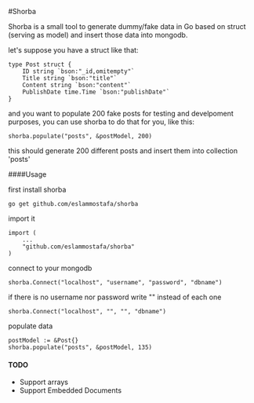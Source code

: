 #Shorba

Shorba is a small tool to generate dummy/fake data in Go based on struct (serving as model) and insert those data into mongodb.

let's suppose you have a struct like that:

	type Post struct {
		ID string `bson:"_id,omitempty"`
		Title string `bson:"title"`
		Content string `bson:"content"`
		PublishDate time.Time `bson:"publishDate"`
	}


and you want to populate 200 fake posts for testing and develpoment purposes,
you can use shorba to do that for you, like this:

	shorba.populate("posts", &postModel, 200)


this should generate 200 different posts and insert them into collection 'posts'


####Usage

first install shorba

	go get github.com/eslammostafa/shorba

import it

	import (
		...
		"github.com/eslammostafa/shorba"
	)

connect to your mongodb

	shorba.Connect("localhost", "username", "password", "dbname")

 if there is no username nor password write "" instead of each one

 	shorba.Connect("localhost", "", "", "dbname")


populate data

	postModel := &Post{}
	shorba.populate("posts", &postModel, 135)


#### TODO

* Support arrays
* Support Embedded Documents
